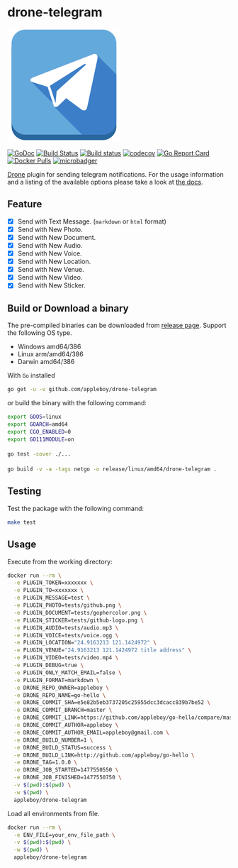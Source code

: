 # drone-telegram

![logo](./images/logo.png)

[![GoDoc](https://godoc.org/github.com/appleboy/drone-telegram?status.svg)](https://godoc.org/github.com/appleboy/drone-telegram)
[![Build Status](https://cloud.drone.io/api/badges/appleboy/drone-telegram/status.svg)](https://cloud.drone.io/appleboy/drone-telegram)
[![Build status](https://ci.appveyor.com/api/projects/status/aexij85gjg3dsesl?svg=true)](https://ci.appveyor.com/project/appleboy/drone-telegram)
[![codecov](https://codecov.io/gh/appleboy/drone-telegram/branch/master/graph/badge.svg)](https://codecov.io/gh/appleboy/drone-telegram)
[![Go Report Card](https://goreportcard.com/badge/github.com/appleboy/drone-telegram)](https://goreportcard.com/report/github.com/appleboy/drone-telegram)
[![Docker Pulls](https://img.shields.io/docker/pulls/appleboy/drone-telegram.svg)](https://hub.docker.com/r/appleboy/drone-telegram/)
[![microbadger](https://images.microbadger.com/badges/image/appleboy/drone-telegram.svg)](https://microbadger.com/images/appleboy/drone-telegram "Get your own image badge on microbadger.com")

[Drone](https://github.com/drone/drone) plugin for sending telegram notifications. For the usage
information and a listing of the available options please take a look at [the docs](http://plugins.drone.io/appleboy/drone-telegram/).

## Feature

* [x] Send with Text Message. (`markdown` or `html` format)
* [x] Send with New Photo.
* [x] Send with New Document.
* [x] Send with New Audio.
* [x] Send with New Voice.
* [x] Send with New Location.
* [x] Send with New Venue.
* [x] Send with New Video.
* [x] Send with New Sticker.

## Build or Download a binary

The pre-compiled binaries can be downloaded from [release page](https://github.com/appleboy/drone-telegram/releases). Support the following OS type.

* Windows amd64/386
* Linux arm/amd64/386
* Darwin amd64/386

With `Go` installed

```sh
go get -u -v github.com/appleboy/drone-telegram
```

or build the binary with the following command:

```sh
export GOOS=linux
export GOARCH=amd64
export CGO_ENABLED=0
export GO111MODULE=on

go test -cover ./...

go build -v -a -tags netgo -o release/linux/amd64/drone-telegram .
```

## Testing

Test the package with the following command:

```sh
make test
```

## Usage

Execute from the working directory:

```sh
docker run --rm \
  -e PLUGIN_TOKEN=xxxxxxx \
  -e PLUGIN_TO=xxxxxxx \
  -e PLUGIN_MESSAGE=test \
  -e PLUGIN_PHOTO=tests/github.png \
  -e PLUGIN_DOCUMENT=tests/gophercolor.png \
  -e PLUGIN_STICKER=tests/github-logo.png \
  -e PLUGIN_AUDIO=tests/audio.mp3 \
  -e PLUGIN_VOICE=tests/voice.ogg \
  -e PLUGIN_LOCATION="24.9163213 121.1424972" \
  -e PLUGIN_VENUE="24.9163213 121.1424972 title address" \
  -e PLUGIN_VIDEO=tests/video.mp4 \
  -e PLUGIN_DEBUG=true \
  -e PLUGIN_ONLY_MATCH_EMAIL=false \
  -e PLUGIN_FORMAT=markdown \
  -e DRONE_REPO_OWNER=appleboy \
  -e DRONE_REPO_NAME=go-hello \
  -e DRONE_COMMIT_SHA=e5e82b5eb3737205c25955dcc3dcacc839b7be52 \
  -e DRONE_COMMIT_BRANCH=master \
  -e DRONE_COMMIT_LINK=https://github.com/appleboy/go-hello/compare/master... \
  -e DRONE_COMMIT_AUTHOR=appleboy \
  -e DRONE_COMMIT_AUTHOR_EMAIL=appleboy@gmail.com \
  -e DRONE_BUILD_NUMBER=1 \
  -e DRONE_BUILD_STATUS=success \
  -e DRONE_BUILD_LINK=http://github.com/appleboy/go-hello \
  -e DRONE_TAG=1.0.0 \
  -e DRONE_JOB_STARTED=1477550550 \
  -e DRONE_JOB_FINISHED=1477550750 \
  -v $(pwd):$(pwd) \
  -w $(pwd) \
  appleboy/drone-telegram
```

Load all environments from file.

```bash
docker run --rm \
  -e ENV_FILE=your_env_file_path \
  -v $(pwd):$(pwd) \
  -w $(pwd) \
  appleboy/drone-telegram
```
